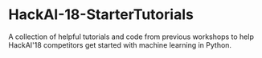 # HackAI-18-StarterTutorials

A collection of helpful tutorials and code from previous workshops to help HackAI'18 competitors get started with
machine learning in Python.